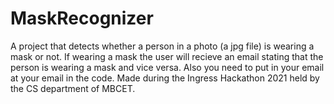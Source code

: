 # MaskRecognizer
A project that detects whether a person in a photo (a jpg file) is wearing a mask or not. If wearing a mask the user will recieve an email stating that the person is wearing a mask and vice versa. Also you need to put in your email at your email in the code. Made during the Ingress Hackathon 2021 held by the CS department of MBCET.
